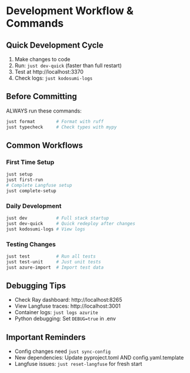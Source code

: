# Development Workflow & Commands

## Quick Development Cycle
1. Make changes to code
2. Run: `just dev-quick` (faster than full restart)
3. Test at http://localhost:3370
4. Check logs: `just kodosumi-logs`

## Before Committing
ALWAYS run these commands:
```bash
just format        # Format with ruff
just typecheck     # Check types with mypy
```

## Common Workflows

### First Time Setup
```bash
just setup
just first-run
# Complete Langfuse setup
just complete-setup
```

### Daily Development
```bash
just dev           # Full stack startup
just dev-quick     # Quick redeploy after changes
just kodosumi-logs # View logs
```

### Testing Changes
```bash
just test          # Run all tests
just test-unit     # Just unit tests
just azure-import  # Import test data
```

## Debugging Tips
- Check Ray dashboard: http://localhost:8265
- View Langfuse traces: http://localhost:3001
- Container logs: `just logs azurite`
- Python debugging: Set `DEBUG=true` in .env

## Important Reminders
- Config changes need `just sync-config`
- New dependencies: Update pyproject.toml AND config.yaml.template
- Langfuse issues: `just reset-langfuse` for fresh start